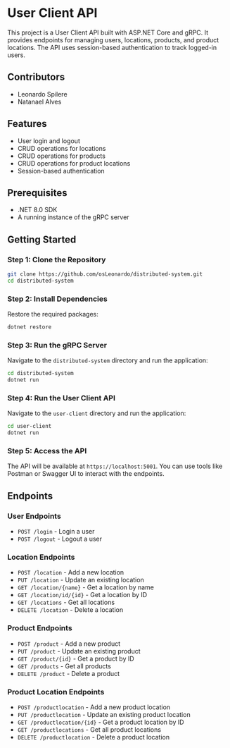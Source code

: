 # User Client API

This project is a User Client API built with ASP.NET Core and gRPC. It provides endpoints for managing users, locations, products, and product locations. The API uses session-based authentication to track logged-in users.

## Contributors
- Leonardo Spilere
- Natanael Alves

## Features

- User login and logout
- CRUD operations for locations
- CRUD operations for products
- CRUD operations for product locations
- Session-based authentication

## Prerequisites

- .NET 8.0 SDK
- A running instance of the gRPC server

## Getting Started

### Step 1: Clone the Repository

```sh
git clone https://github.com/osLeonardo/distributed-system.git
cd distributed-system
```

### Step 2: Install Dependencies

Restore the required packages:

```sh
dotnet restore
```

### Step 3: Run the gRPC Server

Navigate to the `distributed-system` directory and run the application:

```sh
cd distributed-system
dotnet run
```

### Step 4: Run the User Client API

Navigate to the `user-client` directory and run the application:

```sh
cd user-client
dotnet run
```

### Step 5: Access the API

The API will be available at `https://localhost:5001`. You can use tools like Postman or Swagger UI to interact with the endpoints.

## Endpoints

### User Endpoints

- `POST /login` - Login a user
- `POST /logout` - Logout a user

### Location Endpoints

- `POST /location` - Add a new location
- `PUT /location` - Update an existing location
- `GET /location/{name}` - Get a location by name
- `GET /location/id/{id}` - Get a location by ID
- `GET /locations` - Get all locations
- `DELETE /location` - Delete a location

### Product Endpoints

- `POST /product` - Add a new product
- `PUT /product` - Update an existing product
- `GET /product/{id}` - Get a product by ID
- `GET /products` - Get all products
- `DELETE /product` - Delete a product

### Product Location Endpoints

- `POST /productlocation` - Add a new product location
- `PUT /productlocation` - Update an existing product location
- `GET /productlocation/{id}` - Get a product location by ID
- `GET /productlocations` - Get all product locations
- `DELETE /productlocation` - Delete a product location
